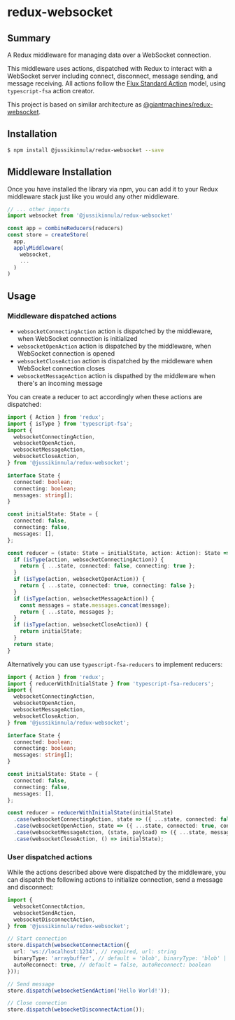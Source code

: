 # redux-websocket

## Summary

A Redux middleware for managing data over a WebSocket connection.

This middleware uses actions, dispatched with Redux to interact with a WebSocket server including connect, disconnect, message sending, and message receiving. All actions follow the [Flux Standard Action](https://github.com/acdlite/flux-standard-action) model, using `typescript-fsa` action creator.

This project is based on similar architecture as [@giantmachines/redux-websocket](https://github.com/giantmachines/redux-websocket).

## Installation

```bash
$ npm install @jussikinnula/redux-websocket --save
```

## Middleware Installation

Once you have installed the library via npm, you can add it to your Redux middleware stack just like you would any other middleware.

```javascript
// ... other imports
import websocket from '@jussikinnula/redux-websocket'

const app = combineReducers(reducers)
const store = createStore(
  app,
  applyMiddleware(
    websocket,
    ...
  )
)
```

## Usage

### Middleware dispatched actions

- `websocketConnectingAction` action is dispatched by the middleware, when WebSocket connection is initialized
- `websocketOpenAction` action is dispatched by the middleware, when WebSocket connection is opened
- `websocketCloseAction` action is dispatched by the middleware when WebSocket connection closes
- `websocketMessageAction` action is dispathed by the middleware when there's an incoming message

You can create a reducer to act accordingly when these actions are dispatched:

```typescript
import { Action } from 'redux';
import { isType } from 'typescript-fsa';
import {
  websocketConnectingAction,
  websocketOpenAction,
  websocketMessageAction,
  websocketCloseAction,
} from '@jussikinnula/redux-websocket';

interface State {
  connected: boolean;
  connecting: boolean;
  messages: string[];
}

const initialState: State = {
  connected: false,
  connecting: false,
  messages: [],
};

const reducer = (state: State = initialState, action: Action): State => {
  if (isType(action, websocketConnectingAction)) {
    return { ...state, connected: false, connecting: true };
  }
  if (isType(action, websocketOpenAction)) {
    return { ...state, connected: true, connecting: false };
  }
  if (isType(action, websocketMessageAction)) {
    const messages = state.messages.concat(message);
    return { ...state, messages };
  }
  if (isType(action, websocketCloseAction)) {
    return initialState;
  }
  return state;
}
```

Alternatively you can use `typescript-fsa-reducers` to implement reducers:

```typescript
import { Action } from 'redux';
import { reducerWithInitialState } from 'typescript-fsa-reducers';
import {
  websocketConnectingAction,
  websocketOpenAction,
  websocketMessageAction,
  websocketCloseAction,
} from '@jussikinnula/redux-websocket';

interface State {
  connected: boolean;
  connecting: boolean;
  messages: string[];
}

const initialState: State = {
  connected: false,
  connecting: false,
  messages: [],
};

const reducer = reducerWithInitialState(initialState)
  .case(websocketConnectingAction, state => ({ ...state, connected: false, connecting: true }))
  .case(websocketOpenAction, state => ({ ...state, connected: true, connecting: false }))
  .case(websocketMessageAction, (state, payload) => ({ ...state, messages: [...state.messages, message] }))
  .case(websocketCloseAction, () => initialState);
```

### User dispatched actions

While the actions described above were dispatched by the middleware, you can dispatch the following actions to initialize connection, send a message and disconnect:

```typescript
import {
  websocketConnectAction,
  websocketSendAction,
  websocketDisconnectAction,
} from '@jussikinnula/redux-websocket';

// Start connection
store.dispatch(websocketConnectAction({
  url: 'ws://localhost:1234', // required, url: string
  binaryType: 'arraybuffer', // default = 'blob', binaryType: 'blob' | 'arraybuffer'
  autoReconnect: true, // default = false, autoReconnect: boolean
}));

// Send message
store.dispatch(websocketSendAction('Hello World!'));

// Close connection
store.dispatch(websocketDisconnectAction());
```
